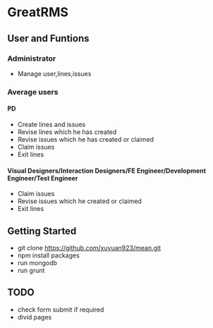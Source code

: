 # GreatRMS

## User and Funtions

### Administrator
- Manage user,lines,issues

### Average users
#### PD
- Create lines and issues
- Revise lines which he has created
- Revise issues which he has created or claimed
- Claim issues
- Exit lines

#### Visual Designers/Interaction Designers/FE Engineer/Development Engineer/Test Engineer
- Claim issues
- Revise issues which he created or claimed
- Exit lines

## Getting Started
- git clone https://github.com/xuyuan923/mean.git
- npm install packages
- run mongodb
- run grunt

## TODO
- check form submit if required
- divid pages